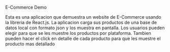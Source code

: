 E-Commerce Demo

Esta es una aplicacion que demuestra un website de E-Commerce usando la libreria de React.js. La aplicacion carga sus productos de una base de datos local con formato json y los muestra en pantalla. Los usuarios pueden elegir para que se les muestre los productos por plataforma. Tambien pueden hacer el click en detalle de cada producto para que les muestre el producto mas detallado
